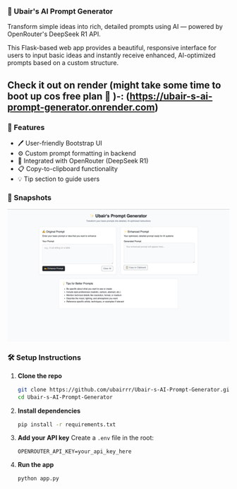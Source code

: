 ### 🧠 Ubair's AI Prompt Generator

Transform simple ideas into rich, detailed prompts using AI — powered by OpenRouter's DeepSeek R1 API.

This Flask-based web app provides a beautiful, responsive interface for users to input basic ideas and instantly receive enhanced, AI-optimized prompts based on a custom structure.

Check it out on render (might take some time to boot up cos free plan 🥲 )-:
(https://ubair-s-ai-prompt-generator.onrender.com)
---

### 🚀 Features

* 🖊 User-friendly Bootstrap UI
* ⚙️ Custom prompt formatting in backend
* 🤖 Integrated with OpenRouter (DeepSeek R1)
* 📋 Copy-to-clipboard functionality
* 💡 Tip section to guide users

### 📸 Snapshots
![App Screenshot](assets/Screenshot.png)


### 🛠 Setup Instructions

1. **Clone the repo**

   ```bash
   git clone https://github.com/ubairrr/Ubair-s-AI-Prompt-Generator.git
   cd Ubair-s-AI-Prompt-Generator
   ```

2. **Install dependencies**

   ```bash
   pip install -r requirements.txt
   ```

3. **Add your API key**
   Create a `.env` file in the root:

   ```
   OPENROUTER_API_KEY=your_api_key_here
   ```

4. **Run the app**

   ```bash
   python app.py
   ```
